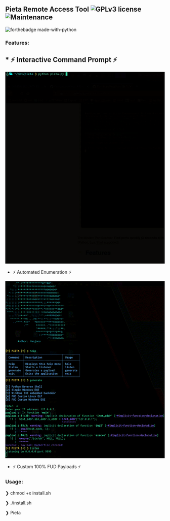 ## Pieta Remote Access Tool ![GPLv3 license](https://img.shields.io/badge/License-GPLv3-blue.svg) ![Maintenance](https://img.shields.io/badge/Maintained%3F-yes-green.svg)
![forthebadge made-with-python](http://ForTheBadge.com/images/badges/made-with-python.svg)

### Features:

## * ⚡ Interactive Command Prompt ⚡

![image](./images/example.gif)

* ⚡ Automated Enumeration ⚡
  
![image](./images/demo.gif)

* ⚡ Custom 100% FUD Payloads ⚡

### Usage: 

❯ chmod +x install.sh

❯ ./install.sh

❯ Pieta

